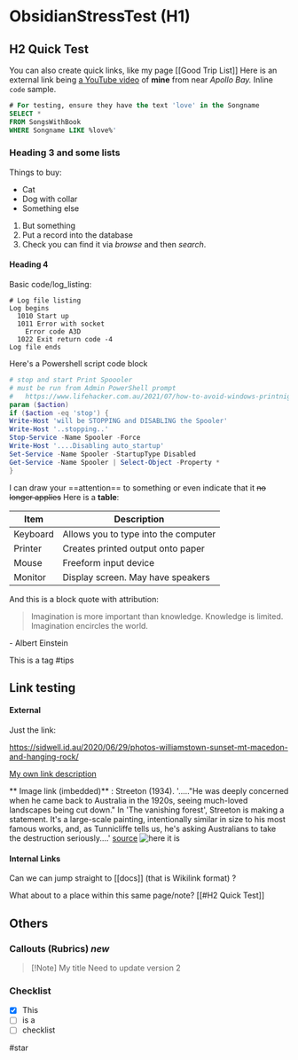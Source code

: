   
# ObsidianStressTest (H1)
## H2 Quick Test

  You can also create quick links, like my page [[Good Trip List]]   Here is an external link being [a YouTube video](https://www.youtube.com/watch?v=VPBmshzmtVM) of **mine** from near *Apollo Bay.*  Inline `code` sample.
 
```sql
# For testing, ensure they have the text 'love' in the Songname
SELECT *
FROM SongsWithBook
WHERE Songname LIKE %love%'
````

### Heading 3 and some lists
Things to buy:
- Cat
- Dog with collar
- Something else

1. But something
2. Put a record into the database
3. Check you can find it via *browse* and then *search*.
#### Heading 4
Basic code/log_listing:

```
# Log file listing
Log begins
  1010 Start up
  1011 Error with socket
    Error code A3D
  1022 Exit return code -4
Log file ends
```

Here's a Powershell script code block

```powershell
# stop and start Print Spoooler
# must be run from Admin PowerShell prompt
#   https://www.lifehacker.com.au/2021/07/how-to-avoid-windows-printnightmare-security-threat/
param ($action)
if ($action -eq 'stop') {
Write-Host 'will be STOPPING and DISABLING the Spooler'
Write-Host '..stopping..'
Stop-Service -Name Spooler -Force
Write-Host '....Disabling auto_startup'
Set-Service -Name Spooler -StartupType Disabled
Get-Service -Name Spooler | Select-Object -Property *
}
```

I can draw your ==attention== to something or even indicate that it ~~no longer applies~~  Here is a **table**:

Item | Description
---- | ---
Keyboard | Allows you to type into the computer
Printer | Creates printed output onto paper
Mouse | Freeform input device 
Monitor  | Display screen. May have speakers 


And this is a block quote with attribution:

>Imagination is more important than knowledge. Knowledge is limited. Imagination encircles the world.

\- Albert Einstein

This is a tag
#tips

## Link  testing

#### External
Just the link:

https://sidwell.id.au/2020/06/29/photos-williamstown-sunset-mt-macedon-and-hanging-rock/

[My own link description](https://sidwell.id.au/2020/06/29/photos-williamstown-sunset-mt-macedon-and-hanging-rock/)

** Image link (imbedded)** : 
Streeton (1934).  '....."He was deeply concerned when he came back to Australia in the 1920s, seeing much-loved landscapes being cut down." In 'The vanishing forest', Streeton is making a statement. It's a large-scale painting, intentionally similar in size to his most famous works, and, as Tunnicliffe tells us, he's asking Australians to take the destruction seriously....' [source](https://concreteplayground.com/sydney/arts-entertainment/five-key-paintings-by-impressionist-arthur-streeton-and-why-theyre-still-relevant-today)
![here it is](https://images.theconversation.com/files/368447/original/file-20201110-18-1alpa7a.jpg)


#### Internal Links

Can we can jump straight to [[docs]] (that is Wikilink format) ?

What about to a place within this same page/note?  [[#H2 Quick Test]]

## Others

### Callouts (Rubrics) *new*

>[!Note] My title
>Need to update version 2 

### Checklist

- [x] This
- [ ] is a
- [ ] checklist

#star